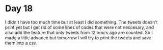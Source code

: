 # Day 18

I didn't have too much time but at least I did something.
The tweets doesn't print yet but I get rid of some lines of codes that were not neccesary, and also add the feature that only tweets from 12 hours ago are counted. So I made a little advance but tomorrow I will try to print the tweets and save them into a csv.





